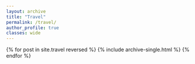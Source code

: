 ```yaml
---
layout: archive
title: "Travel"
permalink: /travel/
author_profile: true
classes: wide
---
```


{% for post in site.travel reversed %}
  {% include archive-single.html %}
{% endfor %}
